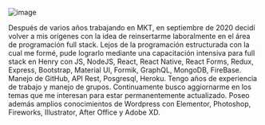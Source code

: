 ![image](https://user-images.githubusercontent.com/70403449/113774766-169a4280-96fe-11eb-9a58-bd9f4d85d173.png)

Después de varios años trabajando en MKT, en septiembre de 2020 decidí
volver a mis orígenes con la idea de reinsertarme laboralmente en el área de
programación full stack. Lejos de la programación estructurada con la cual me
formé, pude lograrlo mediante una capacitación intensiva para full stack en
Henry con JS, NodeJS, React, React Native, React Forms, Redux, Express, Bootstrap, Material UI, Formik, GraphQL, MongoDB, FireBase.
Manejo de GitHub, API Rest, Posgresql, Heroku.
Tengo años de experiencia de trabajo y manejo de grupos.
Continuamente busco aggiornarme en los temas que me interesan para
estar permanentemente actualizado.
Poseo además amplios conocimientos de Wordpress con Elementor, Photoshop, Fireworks, Illustrator, After Office y Adobe XD.
